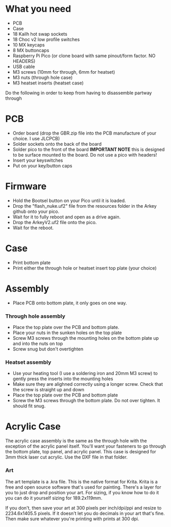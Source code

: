 # What you need
- PCB
- Case
- 18 Kailh hot swap sockets
- 18 Choc v2 low profile switches
- 10 MX keycaps
- 8 MX buttoncaps
- Raspberry Pi Pico (or clone board with same pinout/form factor. NO HEADERS)
- USB cable
- M3 screws (10mm for through, 6mm for heatset)
- M3 nuts (through hole case)
- M3 heatset inserts (heatset case)

Do the following in order to keep from having to disassemble partway through

# PCB
- Order board (drop the GBR.zip file into the PCB manufacture of your choice. I use JLCPCB)
- Solder sockets onto the back of the board
- Solder pico to the front of the board 
**IMPORTANT NOTE** this is designed to be surface mounted to the board. Do not use a pico with headers!
- Insert your keyswitches
- Put on your key/button caps

# Firmware
- Hold the Bootsel button on your Pico until it is loaded. 
- Drop the "flash_nuke.uf2" file from the resources folder in the Arkey github onto your pico.
- Wait for it to fully reboot and open as a drive again.
- Drop the ArkeyV2.uf2 file onto the pico.
- Wait for the reboot.

# Case
- Print bottom plate
- Print either the through hole or heatset insert top plate (your choice)

# Assembly
- Place PCB onto bottom plate, it only goes on one way.

### Through hole assembly
- Place the top plate over the PCB and bottom plate.
- Place your nuts in the sunken holes on the top plate
- Screw M3 screws through the mounting holes on the bottom plate up and into the nuts on top
- Screw snug but don't overtighten

### Heatset assembly
- Use your heating tool (I use a soldering iron and 20mm M3 screw) to gently press the inserts into the mounting holes
- Make sure they are alighned correctly using a longer screw. Check that the screw is straight up and down
- Place the top plate over the PCB and bottom plate
- Screw the M3 screws through the bottom plate. Do not over tighten. It should fit snug. 

# Acrylic Case
The acrylic case assembly is the same as the through hole with the exception of the acrylic panel itself. You'll want your fasteners to go through the bottom plate, top panel, and acrylic panel. This case is designed for 3mm thick laser cut acrylic. Use the DXF file in that folder.

### Art
The art template is a .kra file. This is the native format for Krita. Krita is a free and open source software that's used for painting. There's a layer for you to just drop and position your art.
For sizing, if you know how to do it you can do it yourself sizing for 189.2x119mm.

If you don't, then save your art at 300 pixels per inch/dpi/ppi and resize to 2234.6x1405.5 pixels. If it doesn't let you do decimals in your art that's fine. Then make sure whatever you're printing with prints at 300 dpi. 
